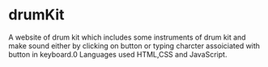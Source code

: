 # drumKit
A website of drum kit which includes some instruments of drum kit and make sound either by clicking on button or typing charcter assoiciated with button in keyboard.0
Languages  used HTML,CSS and JavaScript.
